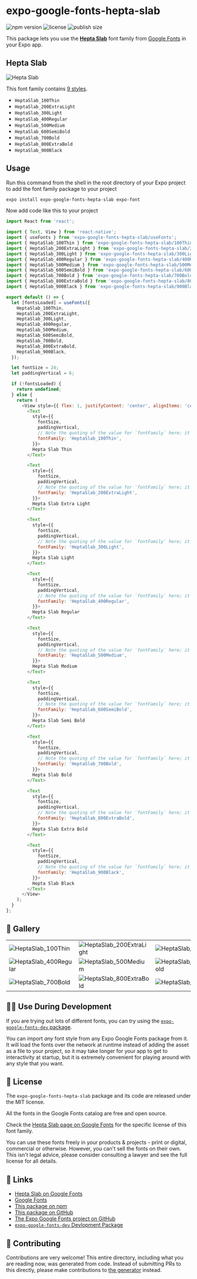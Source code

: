 # expo-google-fonts-hepta-slab

![npm version](https://flat.badgen.net/npm/v/expo-google-fonts-hepta-slab)
![license](https://flat.badgen.net/github/license/expo/google-fonts)
![publish size](https://flat.badgen.net/packagephobia/install/expo-google-fonts-hepta-slab)

This package lets you use the [**Hepta Slab**](https://fonts.google.com/specimen/Hepta+Slab) font family from [Google Fonts](https://fonts.google.com/) in your Expo app.

## Hepta Slab

![Hepta Slab](./font-family.png)

This font family contains [9 styles](#-gallery).

- `HeptaSlab_100Thin`
- `HeptaSlab_200ExtraLight`
- `HeptaSlab_300Light`
- `HeptaSlab_400Regular`
- `HeptaSlab_500Medium`
- `HeptaSlab_600SemiBold`
- `HeptaSlab_700Bold`
- `HeptaSlab_800ExtraBold`
- `HeptaSlab_900Black`

## Usage

Run this command from the shell in the root directory of your Expo project to add the font family package to your project
```sh
expo install expo-google-fonts-hepta-slab expo-font
```

Now add code like this to your project
```js
import React from 'react';

import { Text, View } from 'react-native';
import { useFonts } from 'expo-google-fonts-hepta-slab/useFonts';
import { HeptaSlab_100Thin } from 'expo-google-fonts-hepta-slab/100Thin';
import { HeptaSlab_200ExtraLight } from 'expo-google-fonts-hepta-slab/200ExtraLight';
import { HeptaSlab_300Light } from 'expo-google-fonts-hepta-slab/300Light';
import { HeptaSlab_400Regular } from 'expo-google-fonts-hepta-slab/400Regular';
import { HeptaSlab_500Medium } from 'expo-google-fonts-hepta-slab/500Medium';
import { HeptaSlab_600SemiBold } from 'expo-google-fonts-hepta-slab/600SemiBold';
import { HeptaSlab_700Bold } from 'expo-google-fonts-hepta-slab/700Bold';
import { HeptaSlab_800ExtraBold } from 'expo-google-fonts-hepta-slab/800ExtraBold';
import { HeptaSlab_900Black } from 'expo-google-fonts-hepta-slab/900Black';

export default () => {
  let [fontsLoaded] = useFonts({
    HeptaSlab_100Thin,
    HeptaSlab_200ExtraLight,
    HeptaSlab_300Light,
    HeptaSlab_400Regular,
    HeptaSlab_500Medium,
    HeptaSlab_600SemiBold,
    HeptaSlab_700Bold,
    HeptaSlab_800ExtraBold,
    HeptaSlab_900Black,
  });

  let fontSize = 24;
  let paddingVertical = 6;

  if (!fontsLoaded) {
    return undefined;
  } else {
    return (
      <View style={{ flex: 1, justifyContent: 'center', alignItems: 'center' }}>
        <Text
          style={{
            fontSize,
            paddingVertical,
            // Note the quoting of the value for `fontFamily` here; it expects a string!
            fontFamily: 'HeptaSlab_100Thin',
          }}>
          Hepta Slab Thin
        </Text>

        <Text
          style={{
            fontSize,
            paddingVertical,
            // Note the quoting of the value for `fontFamily` here; it expects a string!
            fontFamily: 'HeptaSlab_200ExtraLight',
          }}>
          Hepta Slab Extra Light
        </Text>

        <Text
          style={{
            fontSize,
            paddingVertical,
            // Note the quoting of the value for `fontFamily` here; it expects a string!
            fontFamily: 'HeptaSlab_300Light',
          }}>
          Hepta Slab Light
        </Text>

        <Text
          style={{
            fontSize,
            paddingVertical,
            // Note the quoting of the value for `fontFamily` here; it expects a string!
            fontFamily: 'HeptaSlab_400Regular',
          }}>
          Hepta Slab Regular
        </Text>

        <Text
          style={{
            fontSize,
            paddingVertical,
            // Note the quoting of the value for `fontFamily` here; it expects a string!
            fontFamily: 'HeptaSlab_500Medium',
          }}>
          Hepta Slab Medium
        </Text>

        <Text
          style={{
            fontSize,
            paddingVertical,
            // Note the quoting of the value for `fontFamily` here; it expects a string!
            fontFamily: 'HeptaSlab_600SemiBold',
          }}>
          Hepta Slab Semi Bold
        </Text>

        <Text
          style={{
            fontSize,
            paddingVertical,
            // Note the quoting of the value for `fontFamily` here; it expects a string!
            fontFamily: 'HeptaSlab_700Bold',
          }}>
          Hepta Slab Bold
        </Text>

        <Text
          style={{
            fontSize,
            paddingVertical,
            // Note the quoting of the value for `fontFamily` here; it expects a string!
            fontFamily: 'HeptaSlab_800ExtraBold',
          }}>
          Hepta Slab Extra Bold
        </Text>

        <Text
          style={{
            fontSize,
            paddingVertical,
            // Note the quoting of the value for `fontFamily` here; it expects a string!
            fontFamily: 'HeptaSlab_900Black',
          }}>
          Hepta Slab Black
        </Text>
      </View>
    );
  }
};

```

## 🔡 Gallery


||||
|-|-|-|
|![HeptaSlab_100Thin](.//100Thin/HeptaSlab_100Thin.ttf.png)|![HeptaSlab_200ExtraLight](.//200ExtraLight/HeptaSlab_200ExtraLight.ttf.png)|![HeptaSlab_300Light](.//300Light/HeptaSlab_300Light.ttf.png)||
|![HeptaSlab_400Regular](.//400Regular/HeptaSlab_400Regular.ttf.png)|![HeptaSlab_500Medium](.//500Medium/HeptaSlab_500Medium.ttf.png)|![HeptaSlab_600SemiBold](.//600SemiBold/HeptaSlab_600SemiBold.ttf.png)||
|![HeptaSlab_700Bold](.//700Bold/HeptaSlab_700Bold.ttf.png)|![HeptaSlab_800ExtraBold](.//800ExtraBold/HeptaSlab_800ExtraBold.ttf.png)|![HeptaSlab_900Black](.//900Black/HeptaSlab_900Black.ttf.png)||


## 👩‍💻 Use During Development

If you are trying out lots of different fonts, you can try using the [`expo-google-fonts-dev` package](https://github.com/freeboub/google-fonts/tree/master/font-packages/dev#readme).

You can import *any* font style from any Expo Google Fonts package from it. It will load the fonts
over the network at runtime instead of adding the asset as a file to your project, so it may take longer
for your app to get to interactivity at startup, but it is extremely convenient
for playing around with any style that you want.

## 📖 License

The `expo-google-fonts-hepta-slab` package and its code are released under the MIT license.

All the fonts in the Google Fonts catalog are free and open source.

Check the [Hepta Slab page on Google Fonts](https://fonts.google.com/specimen/Hepta+Slab) for the specific license of this font family.

You can use these fonts freely in your products & projects - print or digital, commercial or otherwise. However, you can't sell the fonts on their own. This isn't legal advice, please consider consulting a lawyer and see the full license for all details.

## 🔗 Links

- [Hepta Slab on Google Fonts](https://fonts.google.com/specimen/Hepta+Slab)
- [Google Fonts](https://fonts.google.com/)
- [This package on npm](https://www.npmjs.com/package/expo-google-fonts-hepta-slab)
- [This package on GitHub](https://github.com/freeboub/google-fonts/tree/master/font-packages/hepta-slab)
- [The Expo Google Fonts project on GitHub](https://github.com/freeboub/google-fonts)
- [`expo-google-fonts-dev` Devlopment Package](https://github.com/freeboub/google-fonts/tree/master/font-packages/dev)

## 🤝 Contributing

Contributions are very welcome! This entire directory, including what you are reading now, was generated from code. Instead of submitting PRs to this directly, please make contributions to [the generator](https://github.com/freeboub/google-fonts/tree/master/packages/generator) instead.
